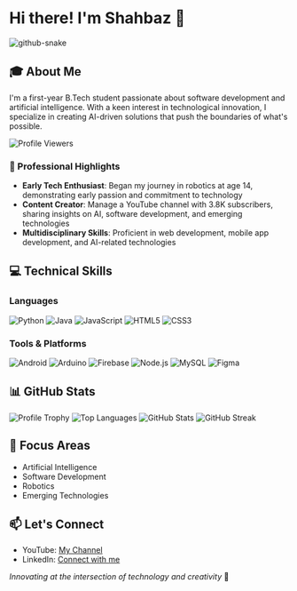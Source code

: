 # Hi there! I'm Shahbaz 👋
<picture>
  <source media="(prefers-color-scheme: dark)" srcset="https://raw.githubusercontent.com/tobiasmeyhoefer/tobiasmeyhoefer/output/github-snake-dark.svg" />
  <source media="(prefers-color-scheme: light)" srcset="https://raw.githubusercontent.com/tobiasmeyhoefer/tobiasmeyhoefer/output/github-snake.svg" />
  <img alt="github-snake" src="https://raw.githubusercontent.com/tobiasmeyhoefer/tobiasmeyhoefer/output/github-snake.svg" />
</picture>

## 🎓 About Me
I'm a first-year B.Tech student passionate about software development and artificial intelligence. With a keen interest in technological innovation, I specialize in creating AI-driven solutions that push the boundaries of what's possible.

![Profile Viewers](https://komarev.com/ghpvc/?username=shahbazcoder1&label=Profile%20views&color=0e75b6&style=flat)

### 🚀 Professional Highlights
- **Early Tech Enthusiast**: Began my journey in robotics at age 14, demonstrating early passion and commitment to technology
- **Content Creator**: Manage a YouTube channel with 3.8K subscribers, sharing insights on AI, software development, and emerging technologies
- **Multidisciplinary Skills**: Proficient in web development, mobile app development, and AI-related technologies

## 💻 Technical Skills

### Languages
![Python](https://img.shields.io/badge/-Python-black?style=flat-square&logo=python)
![Java](https://img.shields.io/badge/-Java-red?style=flat-square&logo=java)
![JavaScript](https://img.shields.io/badge/-JavaScript-black?style=flat-square&logo=javascript)
![HTML5](https://img.shields.io/badge/-HTML5-E34F26?style=flat-square&logo=html5&logoColor=white)
![CSS3](https://img.shields.io/badge/-CSS3-1572B6?style=flat-square&logo=css3)

### Tools & Platforms
![Android](https://img.shields.io/badge/-Android-black?style=flat-square&logo=android)
![Arduino](https://img.shields.io/badge/-Arduino-black?style=flat-square&logo=arduino)
![Firebase](https://img.shields.io/badge/-Firebase-black?style=flat-square&logo=firebase)
![Node.js](https://img.shields.io/badge/-Node.js-black?style=flat-square&logo=Node.js)
![MySQL](https://img.shields.io/badge/-MySQL-black?style=flat-square&logo=mysql)
![Figma](https://img.shields.io/badge/-Figma-black?style=flat-square&logo=figma)

## 📊 GitHub Stats
![Profile Trophy](https://github-profile-trophy.vercel.app/?username=shahbazcoder1)
![Top Languages](https://github-readme-stats.vercel.app/api/top-langs?username=shahbazcoder1&layout=compact)
![GitHub Stats](https://github-readme-stats.vercel.app/api?username=shahbazcoder1&show_icons=true)
![GitHub Streak](https://github-readme-streak-stats.herokuapp.com/?user=shahbazcoder1)

## 🌟 Focus Areas
- Artificial Intelligence
- Software Development
- Robotics
- Emerging Technologies

## 📫 Let's Connect
- YouTube: [My Channel](https://www.youtube.com/@SketchwareExpert)
- LinkedIn: [Connect with me](https://www.linkedin.com/in/shahbaz-hashmi-ansari/)

*Innovating at the intersection of technology and creativity* 🚀
